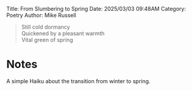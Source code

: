 Title: From Slumbering to Spring
Date: 2025/03/03 09:48AM
Category: Poetry
Author: Mike Russell

> Still cold dormancy<br>
> Quickened by a pleasant warmth<br>
> Vital green of spring

# Notes

A simple Haiku about the transition from winter to spring.
